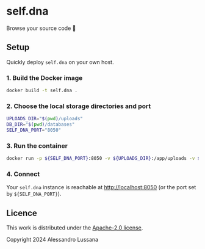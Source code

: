 # self.dna

Browse your source code :dna:

## Setup

Quickly deploy `self.dna` on your own host.

### 1. Build the Docker image

```bash
docker build -t self.dna .
```

### 2. Choose the local storage directories and port

```bash
UPLOADS_DIR="$(pwd)/uploads"
DB_DIR="$(pwd)/databases"
SELF_DNA_PORT="8050"
```

### 3. Run the container

```bash
docker run -p ${SELF_DNA_PORT}:8050 -v ${UPLOADS_DIR}:/app/uploads -v ${DB_DIR}:/app/databases self.dna
```

### 4. Connect

Your `self.dna` instance is reachable at [http://localhost:8050](http://localhost:8050) (or the port set by `${SELF_DNA_PORT}`).

## Licence

This work is distributed under the [Apache-2.0 license](https://www.apache.org/licenses/LICENSE-2.0.txt).

Copyright 2024 Alessandro Lussana